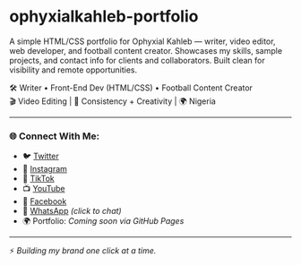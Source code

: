 # ophyxialkahleb-portfolio
A simple HTML/CSS portfolio for Ophyxial Kahleb — writer, video editor, web developer, and football content creator. Showcases my skills, sample projects, and contact info for clients and collaborators. Built clean for visibility and remote opportunities.

🛠️ Writer • Front-End Dev (HTML/CSS) • Football Content Creator  
🎬 Video Editing | 🎯 Consistency + Creativity | 🌍 Nigeria

---

### 🌐 Connect With Me:
- 🐦 [Twitter](https://twitter.com/Kahleb08)
- 📸 [Instagram](https://instagram.com/ophyxialkahleb)
- 🎵 [TikTok](https://tiktok.com/@kahleb08)
- 📺 [YouTube](https://youtube.com/@ophyxialkahleb)
- 👤 [Facebook](https://web.facebook.com/profile.php?id=100092727247664)
- 💬 [WhatsApp](https://wa.me/239046133117) *(click to chat)*  
- 🌍 Portfolio: _Coming soon via GitHub Pages_

---

⚡ *Building my brand one click at a time.*
